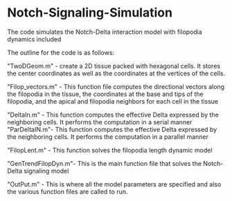 # Notch-Signaling-Simulation
The code simulates the Notch-Delta interaction model with filopodia dynamics included

The outline for the code is as follows:

 "TwoDGeom.m" - create a 2D tissue packed with hexagonal cells. It stores the center coordinates as well as the coordinates at the vertices of the cells.

 "Filop_vectors.m" - This function file computes the directional vectors along the filopodia in the tissue, the coordinates at the base and tips of the filopodia, and the apical and filopodia neighbors for each cell in the tissue

 "DeltaIn.m" - This function computes the effective Delta expressed by the neighboring cells. It performs the computation in a serial manner
 "ParDeltaIN.m"- This function computes the effective Delta expressed by the neighboring cells. It performs the computation in a parallel manner

 "FilopLent.m" - This function solves the filopodia length dynamic model

 "GenTrendFilopDyn.m"- This is the main function file that solves the Notch-Delta signaling model

 "OutPut.m" -  This is where all the model parameters are specified and also the various function files are called to run.

 


